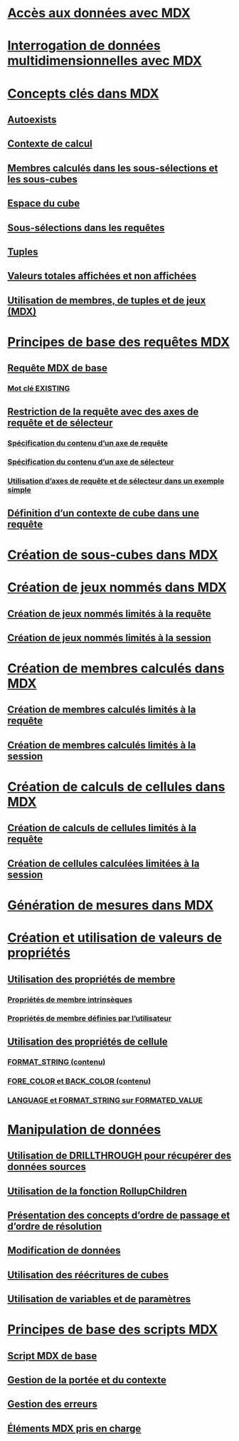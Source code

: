 # [Accès aux données avec MDX](multidimensional-model-data-access-analysis-services-multidimensional-data.md)
# [Interrogation de données multidimensionnelles avec MDX](querying-multidimensional-data-with-mdx.md)
# [Concepts clés dans MDX](../key-concepts-in-mdx-analysis-services.md)
## [Autoexists](autoexists.md)
## [Contexte de calcul](calculation-context.md)
## [Membres calculés dans les sous-sélections et les sous-cubes](calculated-members-in-subselects-and-subcubes.md)
## [Espace du cube](cube-space.md)
## [Sous-sélections dans les requêtes](subselects-in-queries.md)
## [Tuples](tuples.md)
## [Valeurs totales affichées et non affichées](visual-totals-and-non-visual-totals.md)
## [Utilisation de membres, de tuples et de jeux (MDX)](working-with-members-tuples-and-sets-mdx.md)
# [Principes de base des requêtes MDX](mdx-query-fundamentals-analysis-services.md)
## [Requête MDX de base](mdx-query-the-basic-query.md)
### [Mot clé EXISTING](mdx-query-existing-keyword.md)
## [Restriction de la requête avec des axes de requête et de sélecteur](mdx-query-and-slicer-axes-restricting-the-query.md)
### [Spécification du contenu d’un axe de requête](mdx-query-and-slicer-axes-specify-the-contents-of-a-query-axis.md)
### [Spécification du contenu d’un axe de sélecteur](mdx-query-and-slicer-axes-specify-the-contents-of-a-slicer-axis.md)
### [Utilisation d’axes de requête et de sélecteur dans un exemple simple](mdx-query-and-slicer-axes-using-axes-in-a-simple-example.md)
## [Définition d’un contexte de cube dans une requête](establishing-cube-context-in-a-query-mdx.md)
# [Création de sous-cubes dans MDX](building-subcubes-in-mdx-mdx.md)
# [Création de jeux nommés dans MDX](mdx-named-sets-building-named-sets.md)
## [Création de jeux nommés limités à la requête](mdx-named-sets-creating-query-scoped-named-sets.md)
## [Création de jeux nommés limités à la session](mdx-named-sets-creating-session-scoped-named-sets.md)
# [Création de membres calculés dans MDX](mdx-calculated-members-building-calculated-members.md)
## [Création de membres calculés limités à la requête](mdx-calculated-members-query-scoped-calculated-members.md)
## [Création de membres calculés limités à la session](mdx-calculated-members-session-scoped-calculated-members.md)
# [Création de calculs de cellules dans MDX](mdx-cell-calculations-build-cell-calculations.md)
## [Création de calculs de cellules limités à la requête](mdx-cell-calculations-query-scoped-cell-calculations.md)
## [Création de cellules calculées limitées à la session](mdx-cell-calculations-session-scoped-calculated-cells.md)
# [Génération de mesures dans MDX](mdx-building-measures.md)
# [Création et utilisation de valeurs de propriétés](../../creating-and-using-property-values-mdx.md)
## [Utilisation des propriétés de membre](mdx-member-properties.md)
### [Propriétés de membre intrinsèques](mdx-member-properties-intrinsic-member-properties.md)
### [Propriétés de membre définies par l’utilisateur](mdx-member-properties-user-defined-member-properties.md)
## [Utilisation des propriétés de cellule](mdx-cell-properties-using-cell-properties.md)
### [FORMAT_STRING (contenu)](mdx-cell-properties-format-string-contents.md)
### [FORE_COLOR et BACK_COLOR (contenu)](mdx-cell-properties-fore-color-and-back-color-contents.md)
### [LANGUAGE et FORMAT_STRING sur FORMATED_VALUE](mdx-cell-properties-formatted-value-property.md)
# [Manipulation de données](mdx-data-manipulation-manipulating-data.md)
## [Utilisation de DRILLTHROUGH pour récupérer des données sources](mdx-data-manipulation-retrieve-source-data-using-drillthrough.md)
## [Utilisation de la fonction RollupChildren](mdx-data-manipulation-rollupchildren-function.md)
## [Présentation des concepts d’ordre de passage et d’ordre de résolution](mdx-data-manipulation-understanding-pass-order-and-solve-order.md)
## [Modification de données](mdx-data-modification-modifying-data.md)
## [Utilisation des réécritures de cubes](mdx-data-modification-using-cube-writebacks.md)
## [Utilisation de variables et de paramètres](using-variables-and-parameters-mdx.md)
# [Principes de base des scripts MDX](mdx-scripting-fundamentals-analysis-services.md)
## [Script MDX de base](the-basic-mdx-script-mdx.md)
## [Gestion de la portée et du contexte](managing-scope-and-context-mdx.md)
## [Gestion des erreurs](error-handling-mdx.md)
## [Éléments MDX pris en charge](supported-mdx-mdx.md)

